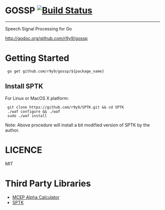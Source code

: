# GOSSP [![Build Status](https://travis-ci.org/r9y9/gossp.png?branch=dev)](https://travis-ci.org/r9y9/gossp)
------------------------------------------

Speech Signal Processing for Go

http://godoc.org/github.com/r9y9/gossp

# Getting Started

     go get github.com/r9y9/gossp/${package_name}

## Install SPTK

For Linux or MacOS X platform:

     git clone https://github.com/r9y9/SPTK.git && cd SPTK
     ./waf configure && ./waf
     sudo ./waf install

Note: Above procedure will install a bit modified version of SPTK by the author.

# LICENCE

MIT

# Third Party Libraries

- [MCEP Alpha Calculator](https://bitbucket.org/happyalu/mcep_alpha_calc/)
- [SPTK](http://sp-tk.sourceforge.net/)
